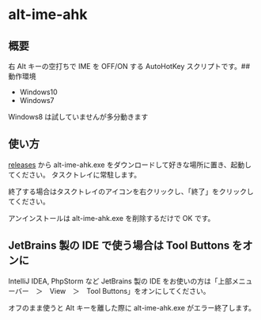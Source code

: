 ﻿# alt-ime-ahk

## 概要

右 Alt キーの空打ちで IME を OFF/ON する AutoHotKey スクリプトです。## 動作環境

* Windows10
* Windows7

Windows8 は試していませんが多分動きます

## 使い方

[releases](https://github.com/karakaram/alt-ime-ahk/releases) から alt-ime-ahk.exe をダウンロードして好きな場所に置き、起動してください。 タスクトレイに常駐します。

終了する場合はタスクトレイのアイコンを右クリックし、「終了」をクリックしてください。

アンインストールは alt-ime-ahk.exe を削除するだけで OK です。

## JetBrains 製の IDE で使う場合は Tool Buttons をオンに

IntelliJ IDEA, PhpStorm など JetBrains 製の IDE をお使いの方は「上部メニューバー　＞　View　＞　Tool Buttons」をオンにしてください。

オフのまま使うと Alt キーを離した際に alt-ime-ahk.exe がエラー終了します。